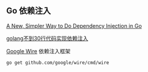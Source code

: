 

## Go  依赖注入

[A New, Simpler Way to Do Dependency Injection in Go](https://medium.com/@elliotchance/a-new-simpler-way-to-do-dependency-injection-in-go-9e191bef50d5)

[golang不到30行代码实现依赖注入](https://segmentfault.com/a/1190000015752299)

[Google Wire](https://github.com/google/wire) 依赖注入框架


```
go get github.com/google/wire/cmd/wire
```